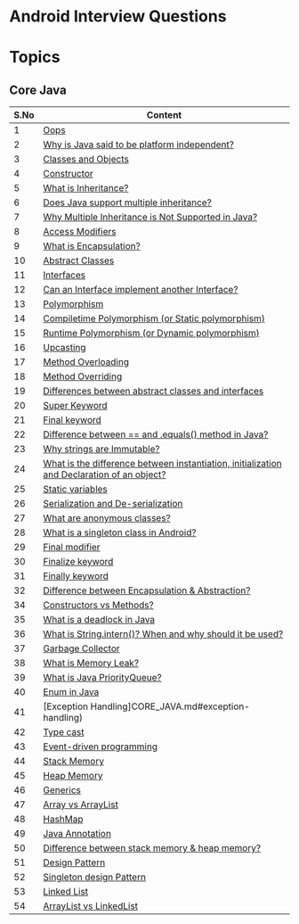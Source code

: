 # Android Interview Questions

# Topics

## Core Java

| S.No | Content |
| --------	 | ------------ |
| 1 | [Oops](CORE_JAVA.md#oops) |
| 2 | [Why is Java said to be platform independent?](CORE_JAVA.md#version-control-system) |
| 3 | [Classes and Objects](CORE_JAVA.md#classes-and-objects) |
| 4 | [Constructor](CORE_JAVA.md#constructor) |
| 5 | [What is Inheritance?](CORE_JAVA.md#what-is-inheritance) |
| 6 | [Does Java support multiple inheritance?](CORE_JAVA.md#does-java-support-multiple-inheritance) |
| 7 | [Why Multiple Inheritance is Not Supported in Java?](CORE_JAVA.md#why-multiple-inheritance-is-not-supported-in-java) |
| 8 | [Access Modifiers](CORE_JAVA.md#access-modifiers) |
| 9 | [What is Encapsulation?](CORE_JAVA.md#what-is-encapsulation) |
| 10 | [Abstract Classes](CORE_JAVA.md#abstract-classes) |
| 11 | [Interfaces](CORE_JAVA.md#interfaces) |
| 12 | [Can an Interface implement another Interface?](CORE_JAVA.md#can-an-interface-implement-another-interface) |
| 13 | [Polymorphism](CORE_JAVA.md#polymorphism) |
| 14 | [Compiletime Polymorphism (or Static polymorphism)](CORE_JAVA.md#compiletime-polymorphism-or-static-polymorphism) |
| 15 | [Runtime Polymorphism (or Dynamic polymorphism)](CORE_JAVA.md#runtime-polymorphism-or-dynamic-polymorphism) |
| 16 | [Upcasting](CORE_JAVA.md#upcasting) |
| 17 | [Method Overloading](CORE_JAVA.md#method-overloading) |
| 18 | [Method Overriding](CORE_JAVA.md#method-overriding) |
| 19 | [Differences between abstract classes and interfaces](CORE_JAVA.md#differences-between-abstract-classes-and-interfaces) |
| 20 | [Super Keyword](CORE_JAVA.md#super-keyword) |
| 21 | [Final keyword](CORE_JAVA.md#final-keyword) |
| 22 | [Difference between == and .equals() method in Java?](CORE_JAVA.md#difference-between--and-equals-method-in-java) |
| 23 | [Why strings are Immutable?](CORE_JAVA.md#why-strings-are-immutable) |
| 24 | [What is the difference between instantiation, initialization and Declaration of an object?](CORE_JAVA.md#what-is-the-difference-between-instantiation-initialization-and-declaration-of-an-object) |
| 25 | [Static variables](CORE_JAVA.md#static-variables) |
| 26 | [Serialization and De-serialization](CORE_JAVA.md#serialization-and-de-serialization) |
| 27 | [What are anonymous classes?](CORE_JAVA.md#what-are-anonymous-classes) |
| 28 | [What is a singleton class in Android?](CORE_JAVA.md#what-is-a-singleton-class-in-android) |
| 29 | [Final modifier](CORE_JAVA.md#final-modifier) |
| 30 | [Finalize keyword](CORE_JAVA.md#finalize-keyword) |
| 31 | [Finally keyword](CORE_JAVA.md#finally-keyword) |
| 32 | [Difference between Encapsulation & Abstraction?](CORE_JAVA.md#difference-between-encapsulation--abstraction) |
| 34 | [Constructors vs Methods?](CORE_JAVA.md#constructors-vs-methods) |
| 35 | [What is a deadlock in Java](CORE_JAVA.md#what-is-a-deadlock-in-java) |
| 36 | [What is String.intern()? When and why should it be used?](CORE_JAVA.md#what-is-stringintern-when-and-why-should-it-be-used) |
| 37 | [Garbage Collector](CORE_JAVA.md#garbage-collector) |
| 38 | [What is Memory Leak?](CORE_JAVA.md#what-is-memory-leak) |
| 39 | [What is Java PriorityQueue?](CORE_JAVA.md#what-is-java-priorityqueue) |
| 40 | [Enum in Java](CORE_JAVA.md#enum-in-java) |
| 41 | [Exception Handling]CORE_JAVA.md#exception-handling) |
| 42 | [Type cast](CORE_JAVA.md#type-cast) |
| 43 | [Event-driven programming](CORE_JAVA.md#event-driven-programming) |
| 44 | [Stack Memory](CORE_JAVA.md#stack-memory) |
| 45 | [Heap Memory](CORE_JAVA.md#heap-memory) |
| 46 | [Generics](CORE_JAVA.md#generics) |
| 47 | [Array vs ArrayList](CORE_JAVA.md#array-vs-arraylist) |
| 48 | [HashMap](CORE_JAVA.md#hashmap) |
| 49 | [Java Annotation](CORE_JAVA.md#java-annotation) |
| 50 | [Difference between stack memory & heap memory?](CORE_JAVA.md#difference-between-stack-memory--heap-memory) |
| 51 | [Design Pattern](CORE_JAVA.md#design-pattern) |
| 52 | [Singleton design Pattern](CORE_JAVA.md#singleton-design-pattern) |
| 53 | [Linked List](CORE_JAVA.md#linked-list) |
| 54 | [ArrayList vs LinkedList](CORE_JAVA.md#arraylist-vs-linkedlist) |

